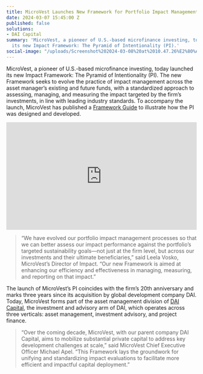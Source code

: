 ```yaml
---
title: MicroVest Launches New Framework for Portfolio Impact Management
date: 2024-03-07 15:45:00 Z
published: false
solutions:
- DAI Capital
summary: 'MicroVest, a pioneer of U.S.-based microfinance investing, today launched
  its new Impact Framework: The Pyramid of Intentionality (PI).'
social-image: "/uploads/Screenshot%202024-03-08%20at%2010.47.26%E2%80%AFAM.png"
---
```


MicroVest, a pioneer of U.S.-based microfinance investing, today launched its new Impact Framework: The Pyramid of Intentionality (PI). The new Framework seeks to evolve the practice of impact management across the asset manager’s existing and future funds, with a standardized approach to assessing, managing, and measuring the impact targeted by the firm’s investments, in line with leading industry standards. To accompany the launch, MicroVest has published a [Framework Guide](https://microvestfund.com/wp-content/uploads/2024/03/MicroVest-Pyramid-of-Intentionality_Framework-Guide_FINAL-1-compressed.pdf) to illustrate how the PI was designed and developed.

<div style="padding:56.25% 0 0 0;position:relative;"><iframe class="video" src="https://player.vimeo.com/video/921211554?badge=0&amp;autopause=0&amp;player_id=0&amp;app_id=58479" frameborder="0" allow="autoplay; fullscreen; picture-in-picture; clipboard-write" style="position:absolute;top:0;left:0;width:100%;height:100%;" title="Introducing_MicroVest's_PI_Video_V28"></iframe></div><script src="https://player.vimeo.com/api/player.js"></script>

> “We have evolved our portfolio impact management processes so that we can better assess our impact performance against the portfolio’s targeted sustainability goals—not just at the firm level, but across our investments and their ultimate beneficiaries,” said Leela Vosko, MicroVest’s Director of Impact. “Our new Framework is aimed at enhancing our efficiency and effectiveness in managing, measuring, and reporting on that impact.” 

The launch of MicroVest’s PI coincides with the firm’s 20th anniversary and marks three years since its acquisition by global development company DAI. Today, MicroVest forms part of the asset management division of [DAI Capital](https://www.dai.com/our-work/solutions/dai-capital), the investment and advisory arm of DAI, which operates across three verticals: asset management, investment advisory, and project finance.

> “Over the coming decade, MicroVest, with our parent company DAI Capital, aims to mobilize substantial private capital to address key development challenges at scale,” said MicroVest Chief Executive Officer Michael Apel. “This Framework lays the groundwork for unifying and standardizing impact evaluations to facilitate more efficient and impactful capital deployment.”

